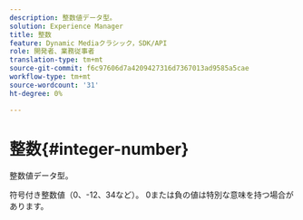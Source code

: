 ```yaml
---
description: 整数値データ型。
solution: Experience Manager
title: 整数
feature: Dynamic Mediaクラシック，SDK/API
role: 開発者、業務従事者
translation-type: tm+mt
source-git-commit: f6c97606d7a4209427316d7367013ad9585a5cae
workflow-type: tm+mt
source-wordcount: '31'
ht-degree: 0%

---
```



# 整数{#integer-number}

整数値データ型。

符号付き整数値（0、-12、34など）。 0または負の値は特別な意味を持つ場合があります。
